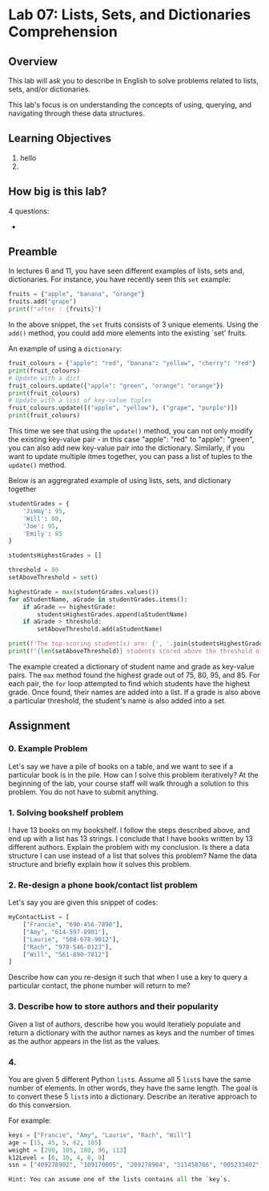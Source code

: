 # Lab 07: Lists, Sets, and Dictionaries Comprehension 

## Overview

This lab will ask you to describe in English to solve problems related to lists, sets, and/or dictionaries.

This lab's focus is on understanding the concepts of using, querying, and navigating through these data structures.

## Learning Objectives

1. hello
2. 

## How big is this lab?

4 questions:

- 

## Preamble

In lectures 6 and 11, you have seen different examples of lists, sets and, dictionaries. For instance, you have recently seen this `set` example:

```py live_py title=Set
fruits = {"apple", "banana", "orange"}
fruits.add("grape")
print(f"after : {fruits}")
```

In the above snippet, the `set` fruits consists of 3 unique elements. Using the `add()` method, you could add more elements into the existing `set' fruits. 

An example of using a `dictionary`:

```py live_py title=Dictionary
fruit_colours = {"apple": "red", "banana": "yellow", "cherry": "red"}
print(fruit_colours)
# Update with a dict
fruit_colours.update({"apple": "green", "orange": "orange"})
print(fruit_colours)
# Update with a list of key-value tuples
fruit_colours.update([("apple", "yellow"), ("grape", "purple")])
print(fruit_colours)
```

This time we see that using the `update()` method, you can not only modify the existing key-value pair - in this case "apple": "red" to "apple": "green", you can also add new key-value pair into the dictionary. Similarly, if you want to update multiple itmes together, you can pass a list of tuples to the `update()` method.

Below is an aggregrated example of using lists, sets, and dictionary together

```py live_py title=Combine
studentGrades = {
    'Jimmy': 95,
    'Will': 80,
    'Joe': 95,
    'Emily': 85
}

studentsHighestGrades = []

threshold = 80
setAboveThreshold = set()

highestGrade = max(studentGrades.values())
for aStudentName, aGrade in studentGrades.items():
    if aGrade == highestGrade:
        studentsHighestGrades.append(aStudentName)
    if aGrade > threshold:
        setAboveThreshold.add(aStudentName)

print(f"The top-scoring student(s) are: {', '.join(studentsHighestGrades)}")
print(f"{len(setAboveThreshold)} students scored above the threshold of {threshold}.")
```

The example created a dictionary of student name and grade as key-value pairs. The `max` method found the highest grade out of 75, 80, 95, and 85. For each pair, the `for` loop attempted to find which students have the highest grade. Once found, their names are added into a list. If a grade is also above a particular threshold, the student's name is also added into a set.


## Assignment

### 0. Example Problem

Let's say we have a pile of books on a table, and we want to see if a particular book is in the pile. How can I solve this problem iteratively? At the beginning of the lab, your course staff will walk through a solution to this problem. You do not have to submit anything.

### 1. Solving bookshelf problem

I have 13 books on my bookshelf. I follow the steps described above, and end up with a list has 13 strings. I conclude that I have books written by 13 different authors. Explain the problem with my conclusion. Is there a data structure I can use instead of a list that solves this problem? Name the data structure and briefly explain how it solves this problem.

### 2. Re-design a phone book/contact list problem

Let's say you are given this snippet of codes:

```py
myContactList = [
    ["Francie", "690-456-7890"],
    ["Amy", "614-597-8901"],
    ["Laurie", "508-678-9012"],
    ["Rach", "978-546-0123"],
    ["Will", "561-890-7812"]
]
```

Describe how can you re-design it such that when I use a key to query a particular contact, the phone number will return to me?

### 3. Describe how to store authors and their popularity

Given a list of authors, describe how you would iteratiely populate and return a dictionary with the author names as keys and the number of times as the   author appears in the list as the values. 

### 4. 

You are given 5 different Python `list`s. Assume all 5 `list`s have the same number of elements. In other words, they have the same length. The goal is to convert these 5 `list`s into a dictionary. Describe an iterative approach to do this conversion.

For example:

```py
keys = ["Francie", "Amy", "Laurie", "Rach", "Will"]
age = [15, 45, 5, 62, 105]
weight = [290, 105, 180, 96, 113]
k12Level = [6, 10, 4, 8, 8]
ssn = ["409278902", "109170005", "209278904", "311458766", "005233402"]

Hint: You can assume one of the lists contains all the `key`s.
